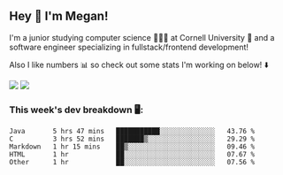 ## Hey 👋 I'm Megan! 
I'm a junior studying computer science 👩🏻‍💻 at Cornell University 🐻 and a software engineer specializing in fullstack/frontend development!

Also I like numbers 📊 so check out some stats I'm working on below! ⬇️

<img src="https://github-readme-stats.meganyin13.vercel.app/api?username=meganyin13&show_icons=true&hide=stars&count_private=true" />

<img src="https://github-readme-stats.meganyin13.vercel.app/api/top-langs/?username=meganyin13&layout=compact&hide=Jupyter%20Notebook" />

### This week's dev breakdown 🖥:
<!--START_SECTION:waka-->
```text
Java       5 hrs 47 mins   ███████████░░░░░░░░░░░░░░   43.76 % 
C          3 hrs 52 mins   ███████▒░░░░░░░░░░░░░░░░░   29.29 % 
Markdown   1 hr 15 mins    ██▒░░░░░░░░░░░░░░░░░░░░░░   09.46 % 
HTML       1 hr            ██░░░░░░░░░░░░░░░░░░░░░░░   07.67 % 
Other      1 hr            ██░░░░░░░░░░░░░░░░░░░░░░░   07.56 % 
```
<!--END_SECTION:waka-->
